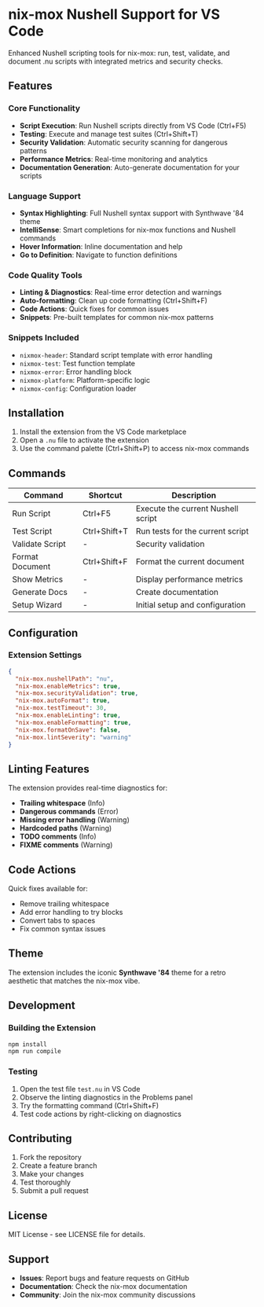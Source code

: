 # nix-mox Nushell Support for VS Code

Enhanced Nushell scripting tools for nix-mox: run, test, validate, and document .nu scripts with integrated metrics and security checks.

## Features

### Core Functionality

- **Script Execution**: Run Nushell scripts directly from VS Code (Ctrl+F5)
- **Testing**: Execute and manage test suites (Ctrl+Shift+T)
- **Security Validation**: Automatic security scanning for dangerous patterns
- **Performance Metrics**: Real-time monitoring and analytics
- **Documentation Generation**: Auto-generate documentation for your scripts

### Language Support

- **Syntax Highlighting**: Full Nushell syntax support with Synthwave '84 theme
- **IntelliSense**: Smart completions for nix-mox functions and Nushell commands
- **Hover Information**: Inline documentation and help
- **Go to Definition**: Navigate to function definitions

### Code Quality Tools

- **Linting & Diagnostics**: Real-time error detection and warnings
- **Auto-formatting**: Clean up code formatting (Ctrl+Shift+F)
- **Code Actions**: Quick fixes for common issues
- **Snippets**: Pre-built templates for common nix-mox patterns

### Snippets Included

- `nixmox-header`: Standard script template with error handling
- `nixmox-test`: Test function template
- `nixmox-error`: Error handling block
- `nixmox-platform`: Platform-specific logic
- `nixmox-config`: Configuration loader

## Installation

1. Install the extension from the VS Code marketplace
2. Open a `.nu` file to activate the extension
3. Use the command palette (Ctrl+Shift+P) to access nix-mox commands

## Commands

| Command | Shortcut | Description |
|---------|----------|-------------|
| Run Script | Ctrl+F5 | Execute the current Nushell script |
| Test Script | Ctrl+Shift+T | Run tests for the current script |
| Validate Script | - | Security validation |
| Format Document | Ctrl+Shift+F | Format the current document |
| Show Metrics | - | Display performance metrics |
| Generate Docs | - | Create documentation |
| Setup Wizard | - | Initial setup and configuration |

## Configuration

### Extension Settings

```json
{
  "nix-mox.nushellPath": "nu",
  "nix-mox.enableMetrics": true,
  "nix-mox.securityValidation": true,
  "nix-mox.autoFormat": true,
  "nix-mox.testTimeout": 30,
  "nix-mox.enableLinting": true,
  "nix-mox.enableFormatting": true,
  "nix-mox.formatOnSave": false,
  "nix-mox.lintSeverity": "warning"
}
```

## Linting Features

The extension provides real-time diagnostics for:

- **Trailing whitespace** (Info)
- **Dangerous commands** (Error)
- **Missing error handling** (Warning)
- **Hardcoded paths** (Warning)
- **TODO comments** (Info)
- **FIXME comments** (Warning)

## Code Actions

Quick fixes available for:

- Remove trailing whitespace
- Add error handling to try blocks
- Convert tabs to spaces
- Fix common syntax issues

## Theme

The extension includes the iconic **Synthwave '84** theme for a retro aesthetic that matches the nix-mox vibe.

## Development

### Building the Extension

```bash
npm install
npm run compile
```

### Testing

1. Open the test file `test.nu` in VS Code
2. Observe the linting diagnostics in the Problems panel
3. Try the formatting command (Ctrl+Shift+F)
4. Test code actions by right-clicking on diagnostics

## Contributing

1. Fork the repository
2. Create a feature branch
3. Make your changes
4. Test thoroughly
5. Submit a pull request

## License

MIT License - see LICENSE file for details.

## Support

- **Issues**: Report bugs and feature requests on GitHub
- **Documentation**: Check the nix-mox documentation
- **Community**: Join the nix-mox community discussions
